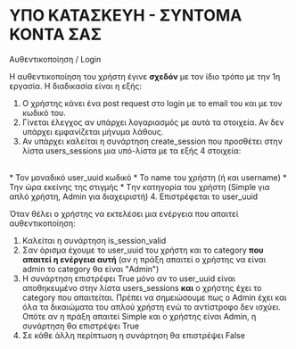 # ΥΠΟ ΚΑΤΑΣΚΕΥΗ - ΣΥΝΤΟΜΑ ΚΟΝΤΑ ΣΑΣ

Αυθεντικοποίηση / Login

Η αυθεντικοποίηση του χρήστη έγινε __σχεδόν__ με τον ίδιο τρόπο με την 1η εργασία. Η διαδικασία είναι η εξής:
1. Ο χρήστης κάνει ένα post request στο login με το email του και με τον κωδικό του.
2. Γίνεται έλεγχος αν υπάρχει λογαριασμός με αυτά τα στοιχεία. Αν δεν υπάρχει εμφανίζεται μήνυμα λάθους.
3. Αν υπάρχει καλείται η συνάρτηση create_session που προσθέτει στην λίστα users_sessions μια υπό-λίστα με τα εξής 4 στοιχεία:
<br>
* Τον μοναδικό user_uuid κωδικό 
* Το name του χρήστη (ή και username)
* Την ώρα εκείνης της στιγμής
* Tην κατηγορία του χρήστη (Simple για απλό χρήστη, Admin για διαχειριστή)
4. Επιστρέφεται το user_uuid

Όταν θέλει ο χρήστης να εκτελέσει μια ενέργεια που απαιτεί αυθεντικοποίηση:
1. Καλείται η συνάρτηση is_session_valid 
2. Σαν όρισμα έχουμε το user_uuid του χρήστη και το category __που απαιτεί η ενέργεια αυτή__ (αν η πράξη απαιτεί ο χρήστης να είναι admin το category θα είναι "Admin")
3. Η συνάρτηση επιστρέφει True μόνο αν το user_uuid είναι αποθηκευμένο στην λίστα users_sessions __και__ ο χρήστης έχει το category που απαιτείται.
		Πρέπει να σημειώσουμε πως ο Admin έχει και όλα τα δικαιώματα του απλού χρήστη ενώ το αντίστροφο δεν ισχύει. Οπότε αν η πράξη απαιτεί Simple και ο χρήστης είναι Admin, η συνάρτηση θα επιστρέψει True
4. Σε κάθε άλλη περίπτωση η συνάρτηση θα επιστρέψει False
